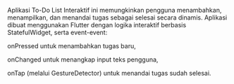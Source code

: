 Aplikasi To-Do List Interaktif ini memungkinkan pengguna menambahkan, menampilkan, dan menandai tugas sebagai selesai secara dinamis.
Aplikasi dibuat menggunakan Flutter dengan logika interaktif berbasis StatefulWidget, serta event-event:

onPressed untuk menambahkan tugas baru,

onChanged untuk menangkap input teks pengguna,

onTap (melalui GestureDetector) untuk menandai tugas sudah selesai.
